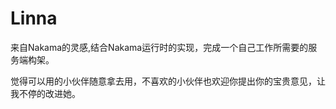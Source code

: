 # Linna
来自Nakama的灵感,结合Nakama运行时的实现，完成一个自己工作所需要的服务端构架。

觉得可以用的小伙伴随意拿去用，不喜欢的小伙伴也欢迎你提出你的宝贵意见，让我不停的改进她。
